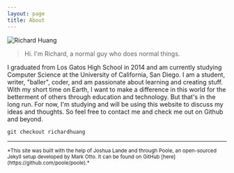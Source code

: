 ```yaml
---
layout: page
title: About
---
```


![Richard Huang](http://i.imgur.com/nAqMIA2.jpg)

>Hi. I'm Richard, a normal guy who does normal things.

I graduated from Los Gatos High School in 2014 and am currently studying 
Computer Science at the University of California, San Diego. I am a 
student, writer, "baller", coder, and am passionate about learning and 
creating stuff. With my short time on Earth, I want to make a difference 
in this world for the betterment of others through education and
technology. But that's in the long run. For now, I'm studying and will 
be using this website to discuss my ideas and thoughts. So feel free to 
contact me and check me out on Github and beyond.

`git checkout richardhuang`

---

<sub>
  *This site was built with the help of Joshua Lande and through Poole, 
  an open-sourced Jekyll setup developed by Mark Otto. It can be found 
  on GitHub [here](https://github.com/poole/poole).*
</sub>
